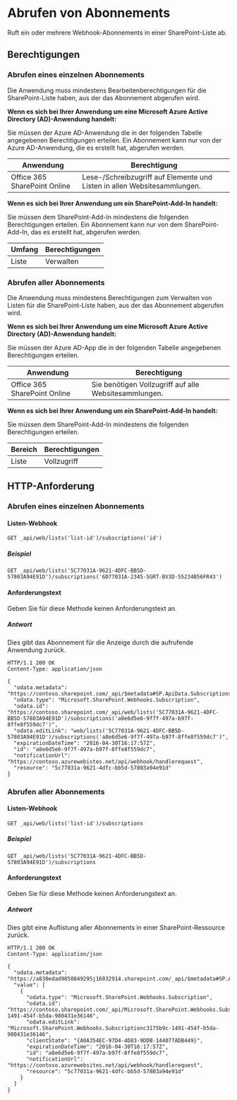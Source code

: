 # <a name="get-subscriptions"></a>Abrufen von Abonnements

Ruft ein oder mehrere Webhook-Abonnements in einer SharePoint-Liste ab.

## <a name="permissions"></a>Berechtigungen

### <a name="get-a-single-subscription"></a>Abrufen eines einzelnen Abonnements

Die Anwendung muss mindestens Bearbeitenberechtigungen für die SharePoint-Liste haben, aus der das Abonnement abgerufen wird.

**Wenn es sich bei Ihrer Anwendung um eine Microsoft Azure Active Directory (AD)-Anwendung handelt:**

Sie müssen der Azure AD-Anwendung die in der folgenden Tabelle angegebenen Berechtigungen erteilen. Ein Abonnement kann nur von der Azure AD-Anwendung, die es erstellt hat, abgerufen werden. 

Anwendung | Berechtigung 
------------|------------
Office 365 SharePoint Online|Lese-/Schreibzugriff auf Elemente und Listen in allen Websitesammlungen.

**Wenn es sich bei Ihrer Anwendung um ein SharePoint-Add-In handelt:**

Sie müssen dem SharePoint-Add-In mindestens die folgenden Berechtigungen erteilen. Ein Abonnement kann nur von dem SharePoint-Add-In, das es erstellt hat, abgerufen werden. 

Umfang | Berechtigungen 
------|------------
Liste|Verwalten

### <a name="get-all-subscriptions"></a>Abrufen aller Abonnements

Die Anwendung muss mindestens Berechtigungen zum Verwalten von Listen für die SharePoint-Liste haben, aus der das Abonnement abgerufen wird.

**Wenn es sich bei Ihrer Anwendung um eine Microsoft Azure Active Directory (AD)-Anwendung handelt:**

Sie müssen der Azure AD-App die in der folgenden Tabelle angegebenen Berechtigungen erteilen. 

Anwendung | Berechtigung 
------------|------------
Office 365 SharePoint Online|Sie benötigen Vollzugriff auf alle Websitesammlungen.

**Wenn es sich bei Ihrer Anwendung um ein SharePoint-Add-In handelt:**

Sie müssen dem SharePoint-Add-In mindestens die folgenden Berechtigungen erteilen. 

Bereich | Berechtigungen 
------|------------
Liste|Vollzugriff

## <a name="http-request"></a>HTTP-Anforderung

### <a name="get-a-single-subscription"></a>Abrufen eines einzelnen Abonnements

#### <a name="list-webhook"></a>Listen-Webhook
```
GET _api/web/lists('list-id')/subscriptions('id')
```

##### <a name="example"></a>Beispiel

```http
GET _api/web/lists('5C77031A-9621-4DFC-BB5D-57803A94E91D')/subscriptions('6D77031A-2345-5GRT-BV3D-55234B56FR43')
```

#### <a name="request-body"></a>Anforderungstext

Geben Sie für diese Methode keinen Anforderungstext an.

##### <a name="response"></a>Antwort

Dies gibt das Abonnement für die Anzeige durch die aufrufende Anwendung zurück.

```http
HTTP/1.1 200 OK
Content-Type: application/json

{
  "odata.metadata": "https://contoso.sharepoint.com/_api/$metadata#SP.ApiData.Subscriptions/@Element",
  "odata.type": "Microsoft.SharePoint.Webhooks.Subscription",
  "odata.id": "https://contoso.sharepoint.com/_api/web/lists('5C77031A-9621-4DFC-BB5D-57803A94E91D')/subscriptions('a8e6d5e6-9f7f-497a-b97f-8ffe8f559dc7')",
  "odata.editLink": "web/lists('5C77031A-9621-4DFC-BB5D-57803A94E91D')/subscriptions('a8e6d5e6-9f7f-497a-b97f-8ffe8f559dc7')",
  "expirationDateTime": "2016-04-30T16:17:57Z",
  "id": "a8e6d5e6-9f7f-497a-b97f-8ffe8f559dc7",
  "notificationUrl": "https://contoso.azurewebistes.net/api/webhook/handlerequest",
  "resource": "5c77031a-9621-4dfc-bb5d-57803a94e91d"
}
```

### <a name="get-all-subscriptions"></a>Abrufen aller Abonnements

#### <a name="list-webhook"></a>Listen-Webhook
```
GET _api/web/lists('list-id')/subscriptions
```

##### <a name="example"></a>Beispiel

```http
GET _api/web/lists('5C77031A-9621-4DFC-BB5D-57803A94E91D')/subscriptions
```

#### <a name="request-body"></a>Anforderungstext

Geben Sie für diese Methode keinen Anforderungstext an.

##### <a name="response"></a>Antwort

Dies gibt eine Auflistung aller Abonnements in einer SharePoint-Ressource zurück. 

```http
HTTP/1.1 200 OK
Content-Type: application/json

{
  "odata.metadata": "https://a830edad9050849295j16032914.sharepoint.com/_api/$metadata#SP.ApiData.Subscriptions",
  "value": [
    {
      "odata.type": "Microsoft.SharePoint.Webhooks.Subscription",
      "odata.id": "https://contoso.sharepoint.com/_api/Microsoft.SharePoint.Webhooks.Subscriptionc3175b9c-1491-454f-b5da-980431e36146",
      "odata.editLink": "Microsoft.SharePoint.Webhooks.Subscriptionc3175b9c-1491-454f-b5da-980431e36146",
      "clientState": "{A0A354EC-97D4-4D83-9DDB-144077ADB449}",
      "expirationDateTime": "2016-04-30T16:17:57Z",
      "id": "a8e6d5e6-9f7f-497a-b97f-8ffe8f559dc7",
      "notificationUrl": "https://contoso.azurewebsites.net/api/webhook/handlerequest",
      "resource": "5c77031a-9621-4dfc-bb5d-57803a94e91d"
    }
  ]
}
```
